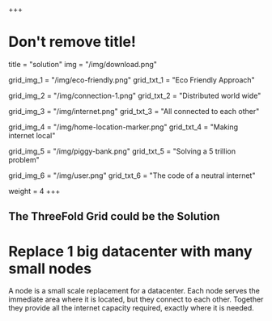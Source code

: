 +++
# Don't remove title!

title = "solution"
img = "/img/download.png"

grid_img_1 = "/img/eco-friendly.png"
grid_txt_1 = "Eco Friendly Approach"

grid_img_2 = "/img/connection-1.png"
grid_txt_2 = "Distributed world wide"

grid_img_3 = "/img/internet.png"
grid_txt_3 = "All connected to each other"

grid_img_4 = "/img/home-location-marker.png"
grid_txt_4 = "Making internet local"

grid_img_5 = "/img/piggy-bank.png"
grid_txt_5 = "Solving a 5 trillion problem"

grid_img_6 = "/img/user.png"
grid_txt_6 = "The code of a neutral internet"

weight = 4
+++
## The ThreeFold Grid could be the Solution

# Replace 1 big datacenter with many small nodes

A node is a small scale replacement for a datacenter. Each node serves the immediate area where it is located, but they connect to each other. Together they provide all the internet capacity required, exactly where it is needed.
